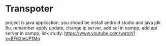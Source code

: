# Transpoter
project is java application,
you shoud be install android studio and java jdk 8u.
remember apply update,
change ip server,
add sql in xampp,
add api server in xampp,
link study: https://www.youtube.com/watch?v=BF62IeUP1Mo
